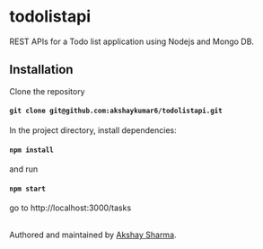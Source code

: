 # todolistapi

REST APIs for a Todo list application using Nodejs and Mongo DB.


## Installation 

Clone the repository

#### `git clone git@github.com:akshaykumar6/todolistapi.git`

In the project directory, install dependencies:

#### `npm install`

and run 

#### `npm start`

go to http://localhost:3000/tasks <br><br> 

Authored and maintained by [Akshay Sharma](https://akshaykumar6.github.io/).

